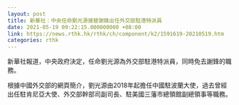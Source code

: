 ```yaml
---
layout: post
title: 新華社：中央任命劉光源接替謝鋒出任外交部駐港特派員
date: 2021-05-19 09:22:15.000000000 +08:00
link: https://news.rthk.hk/rthk/ch/component/k2/1591619-20210519.htm
categories: rthk
---
```


新華社報道，中央政府決定，任命劉光源為外交部駐港特派員，同時免去謝鋒的職務。

根據中國外交部的網頁簡介，劉光源由2018年起擔任中國駐波蘭大使，過去曾經出任駐肯尼亞大使、外交部幹部司副司長、駐美國三藩市總領館副總領事等職務。
